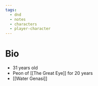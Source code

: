 ```yaml
---
tags:
  - dnd
  - notes
  - characters
  - player-character
---
```

# Bio
- 31 years old
- Peon of [[The Great Eye]] for 20 years
- [[Water Genasi]]